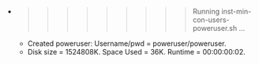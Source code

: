 * >>>>>>>>> Running inst-min-con-users-poweruser.sh ...
  * Created poweruser: Username/pwd = poweruser/poweruser.
  * Disk size = 1524808K. Space Used = 36K. Runtime = 00:00:00:02.
